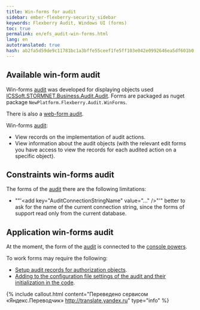```yaml
--- 
title: Win-forms for audit 
sidebar: ember-flexberry-security_sidebar 
keywords: Flexberry Audit, Windows UI (forms) 
toc: true 
permalink: en/efs_audit-win-forms.html 
lang: en 
autotranslated: true 
hash: ab2fa5d59de9c11781bc1a3bffe55ceef1fe5ff103e042e0992646ea5df601b0 
--- 
```


## Available win-form audit 

Win-forms [audit](audit-web.html) was developed for displaying objects used [ICSSoft.STORMNET.Business.Audit.Audit](efs_i-audit.html). Forms are packaged as nuget package `NewPlatform.Flexberry.Audit.WinForms`. 

There is also a [web-form audit](fa_audit-web-forms.html). 

Win-forms [audit](fa_audit-web.html): 
* View records on the implementation of audit actions. 
* View information about the audit objects (with the relevant edit forms you have access to view the records for each audited action on a specific object). 

## Constraints win-forms audit 

The forms of the [audit](fa_audit-web.html) there are the following limitations: 
* ""'&lt;add key="AuditConnectionStringName" value="..." /&gt;"'" better to ask for the name of the current connection string, since the forms of support read only from the current database. 

## Application win-forms audit 

At the moment, the form of the [audit](fa_audit-web.html) is connected to the [console powers](efs_security-console.html). 

To work forms may require the following: 
* [Setup audit records for authorization objects](efs_rights-and-audit-subsystems.html). 
* [Adding to the configuration file settings of the audit and their initialization in the code](efs_audit-win-example-manual.html). 



{% include callout.html content="Переведено сервисом «Яндекс.Переводчик» <http://translate.yandex.ru>" type="info" %}